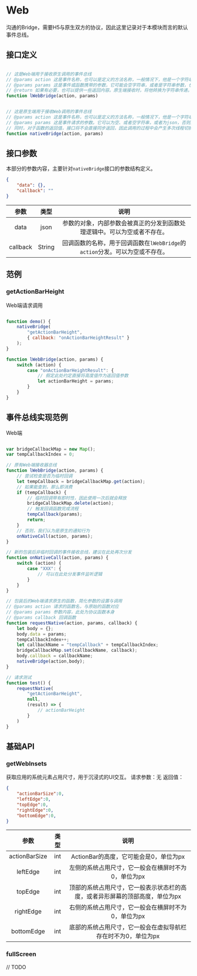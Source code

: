 # Web
沟通的Bridge，需要H5与原生双方的协议，因此这里记录对于本模块而言的默认事件总线。

## 接口定义
```javascript

// 这是Web端用于接收原生调用的事件总线
// @params action 这是事件名称，也可以是定义的方法名称，一般情况下，他是一个字符串类型，用于事件分发
// @params params 这是事件或函数携带的参数，它可能会空字符串，或者是字符串参数，也可能会是json。决定者是事件的约定
// @return 如果有必要，也可以提供一些返回内容。原生端接收时，将他转换为字符串传递。但是它的内容可以是字符串，或json，或者其他内容。
function lWebBridge(action, params)


// 这是原生端用于接收Web调用的事件总线
// @params action 这是事件名称，也可以是定义的方法名称，一般情况下，他是一个字符串类型，用于事件分发
// @params params 这是事件请求的参数。它可以为空、或者空字符串，或者为json，否则原生端将无法完成解析
// 同时，对于函数的返回值，接口将不会直接同步返回，因此调用的过程中会产生多次线程切换，无法同步返回，返回的结果将会出现在 { lWebBridge }的事件总线中，具体的分发细节，请查看关于 params 的部分
function nativeBridge(action, params)


```

## 接口参数
本部分的参数内容，主要针对`nativeBridge`接口的参数结构定义。
```json
{
    "data": {},
    "callback": ""
}
```
| 参数 | 类型 | 说明 |
| :-: | :-: | :-: |
| data | json | 参数的对象，内部参数会被真正的分发到函数处理逻辑中。可以为空或者不存在。 |
| callback | String | 回调函数的名称，用于回调函数在`lWebBridge`的`action`分发。可以为空或不存在。 |

## 范例
### getActionBarHeight
Web端请求调用
```javascript

function demo() {
    nativeBridge(
        "getActionBarHeight", 
        { callback: "onActionBarHeightResult" }
    );
}

function lWebBridge(action, params) {
    switch (action) {
        case "onActionBarHeightResult": {
            // 假定此处约定直接将高度值作为返回值参数
            let actionBarHeight = params;
        }
    }
}

```

## 事件总线实现范例
Web端
``` javascript

var bridgeCallbackMap = new Map();
var tempCallbackIndex = 0;

// 原有Web端接收器总线
function lWebBridge(action, params) {
    // 尝试检查是否为临时回调
    let tempCallback = bridgeCallbackMap.get(action);
    // 如果能查到，那么即消费
    if (tempCallback) {
        // 临时回调带有即时性，因此使用一次后就会释放
        bridgeCallbackMap.delete(action);
        // 触发回调函数完成流程
        tempCallback(params);
        return;
    }
    // 否则，我们认为是原生的通知行为
    onNativeCall(action, params);
}

// 新的包装后非临时回调的事件接收总线，建议在此处再次分发
function onNativeCall(action, params) {
    switch (action) {
        case "XXX": {
            // 可以在此处分发事件监听逻辑
        }
    }
}

// 包装后的Web端请求原生的函数，简化参数的设置与调用
// @params action 请求的函数名，与原始的函数对应
// @params params 参数内容，此处为协议函数本身
// @params callback 回调函数
function requestNative(action, params, callback) {
    let body = {};
    body.data = params;
    tempCallbackIndex++;
    let callbackName = "tempCallback" + tempCallbackIndex;
    bridgeCallbackMap.set(callbackName, callback);
    body.callback = callbackName;
    nativeBridge(action,body);
}

// 请求测试
function test() {
    requestNative(
        "getActionBarHeight", 
        null, 
        (result) => {
            // actionBarHeight
        }
    )
}

```


## 基础API
### getWebInsets
获取应用的系统元素占用尺寸，用于沉浸式的UI交互。
请求参数：无
返回值：
``` json
{
    "actionBarSize":0,
    "leftEdge":0,
    "topEdge":0,
    "rightEdge":0,
    "bottomEdge":0,
}
```
| 参数 | 类型 | 说明 |
| :-: | :-: | :-: |
| actionBarSize | int | ActionBar的高度，它可能会是0，单位为px |
| leftEdge | int | 左侧的系统占用尺寸，它一般会在横屏时不为0，单位为px |
| topEdge | int | 顶部的系统占用尺寸，它一般表示状态栏的高度，或者异形屏幕的顶部高度，单位为px |
| rightEdge | int | 右侧的系统占用尺寸，它一般会在横屏时不为0，单位为px |
| bottomEdge | int | 底部的系统占用尺寸，它一般会在虚拟导航栏存在时不为0，单位为px |


### fullScreen
// TODO
